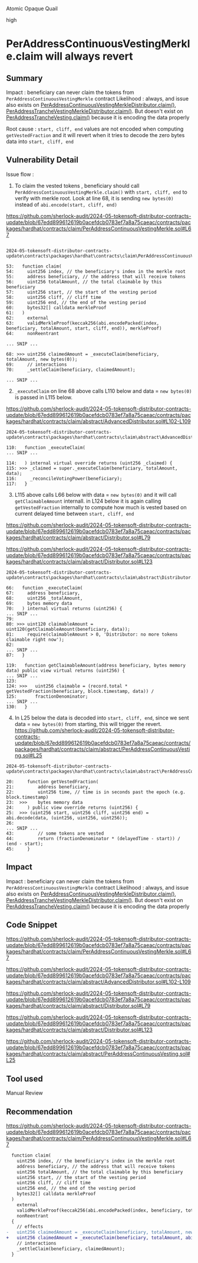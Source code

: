 Atomic Opaque Quail

high

# PerAddressContinuousVestingMerkle.claim will always revert

## Summary

Impact : beneficiary can never claim the tokens from `PerAddressContinuousVestingMerkle` contract
Likelihood : always, and issue also exists on [PerAddressContinuousVestingMerkleDistributor.claim()](https://github.com/sherlock-audit/2024-05-tokensoft-distributor-contracts-update/blob/67edd899612619b0acefdcb0783ef7a8a75caeac/contracts/packages/hardhat/contracts/claim/factory/PerAddressContinuousVestingMerkleDistributor.sol#L66), [PerAddressTrancheVestingMerkleDistributor.claim()](https://github.com/sherlock-audit/2024-05-tokensoft-distributor-contracts-update/blob/67edd899612619b0acefdcb0783ef7a8a75caeac/contracts/packages/hardhat/contracts/claim/factory/PerAddressTrancheVestingMerkleDistributor.sol#L62). But doesn't exist on [PerAddressTrancheVesting.claim()](https://github.com/sherlock-audit/2024-05-tokensoft-distributor-contracts-update/blob/67edd899612619b0acefdcb0783ef7a8a75caeac/contracts/packages/hardhat/contracts/claim/abstract/PerAddressTrancheVesting.sol#L33) because it is encoding the data properly

Root cause : `start, cliff, end` values are not encoded when computing `getVestedFraction` and it will revert when it tries to decode the zero bytes data into `start, cliff, end`

## Vulnerability Detail

Issue flow :
1. To claim the vested tokens , beneficiary should call `PerAddressContinuousVestingMerkle.claim()` with `start, cliff, end` to verify with merkle root. Look at line 68, it is sending `new bytes(0)` instead of `abi.encode(start, cliff, end)`

https://github.com/sherlock-audit/2024-05-tokensoft-distributor-contracts-update/blob/67edd899612619b0acefdcb0783ef7a8a75caeac/contracts/packages/hardhat/contracts/claim/PerAddressContinuousVestingMerkle.sol#L67

```solidity

2024-05-tokensoft-distributor-contracts-update\contracts\packages\hardhat\contracts\claim\PerAddressContinuousVestingMerkle.sol

53:   function claim(
54:     uint256 index, // the beneficiary's index in the merkle root
55:     address beneficiary, // the address that will receive tokens
56:     uint256 totalAmount, // the total claimable by this beneficiary
57:     uint256 start, // the start of the vesting period
58:     uint256 cliff, // cliff time
59:     uint256 end, // the end of the vesting period
60:     bytes32[] calldata merkleProof
61:   )
62:     external
63:     validMerkleProof(keccak256(abi.encodePacked(index, beneficiary, totalAmount, start, cliff, end)), merkleProof)
64:     nonReentrant

... SNIP ...

68: >>> uint256 claimedAmount = _executeClaim(beneficiary, totalAmount, new bytes(0));
69:     // interactions
70:     _settleClaim(beneficiary, claimedAmount);

... SNIP ...
```


2. `_executeClaim` on line 68 above calls L110 below and data = `new bytes(0)` is passed in L115 below.

https://github.com/sherlock-audit/2024-05-tokensoft-distributor-contracts-update/blob/67edd899612619b0acefdcb0783ef7a8a75caeac/contracts/packages/hardhat/contracts/claim/abstract/AdvancedDistributor.sol#L102-L109
```solidity
2024-05-tokensoft-distributor-contracts-update\contracts\packages\hardhat\contracts\claim\abstract\AdvancedDistributor.sol

110:   function _executeClaim(
... SNIP ...

114:   ) internal virtual override returns (uint256 _claimed) {
115: >>> _claimed = super._executeClaim(beneficiary, totalAmount, data);
116:     _reconcileVotingPower(beneficiary);
117:   }
```

3. L115 above calls L66 below with data = `new bytes(0)` and it will call `getClaimableAmount` internall. in L124 below it is again calling `getVestedFraction` internally to compute how much is vested based on current delayed time between `start, cliff, end`

https://github.com/sherlock-audit/2024-05-tokensoft-distributor-contracts-update/blob/67edd899612619b0acefdcb0783ef7a8a75caeac/contracts/packages/hardhat/contracts/claim/abstract/Distributor.sol#L79

https://github.com/sherlock-audit/2024-05-tokensoft-distributor-contracts-update/blob/67edd899612619b0acefdcb0783ef7a8a75caeac/contracts/packages/hardhat/contracts/claim/abstract/Distributor.sol#L123

```solidity
2024-05-tokensoft-distributor-contracts-update\contracts\packages\hardhat\contracts\claim\abstract\Distributor.sol

66:   function _executeClaim(
67:     address beneficiary,
68:     uint256 _totalAmount,
69:     bytes memory data
70:   ) internal virtual returns (uint256) {
... SNIP ...
79:     
80: >>> uint120 claimableAmount = uint120(getClaimableAmount(beneficiary, data));
81:     require(claimableAmount > 0, 'Distributor: no more tokens claimable right now');
82: 
... SNIP ...
87:   }

119:   function getClaimableAmount(address beneficiary, bytes memory data) public view virtual returns (uint256) {
... SNIP ...
123: 
124: >>>   uint256 claimable = (record.total * getVestedFraction(beneficiary, block.timestamp, data)) /
125:       fractionDenominator;
... SNIP ...
130:   }

```

4. In L25 below the data is decoded into `start, cliff, end`, since we sent data = `new bytes(0)` from starting, this will trigger the revert.
https://github.com/sherlock-audit/2024-05-tokensoft-distributor-contracts-update/blob/67edd899612619b0acefdcb0783ef7a8a75caeac/contracts/packages/hardhat/contracts/claim/abstract/PerAddressContinuousVesting.sol#L25

```solidity
2024-05-tokensoft-distributor-contracts-update\contracts\packages\hardhat\contracts\claim\abstract\PerAddressContinuousVesting.sol

20: 	function getVestedFraction(
21: 		address beneficiary,
22: 		uint256 time, // time is in seconds past the epoch (e.g. block.timestamp)
23:  >>>    bytes memory data
24: 	) public view override returns (uint256) {
25:  >>> (uint256 start, uint256 cliff, uint256 end) = abi.decode(data, (uint256, uint256, uint256));
26: 
... SNIP ...
43: 		// some tokens are vested
44: 		return (fractionDenominator * (delayedTime - start)) / (end - start);
45: 	}

```


## Impact

Impact : beneficiary can never claim the tokens from `PerAddressContinuousVestingMerkle` contract
Likelihood : always, and issue also exists on [PerAddressContinuousVestingMerkleDistributor.claim()](https://github.com/sherlock-audit/2024-05-tokensoft-distributor-contracts-update/blob/67edd899612619b0acefdcb0783ef7a8a75caeac/contracts/packages/hardhat/contracts/claim/factory/PerAddressContinuousVestingMerkleDistributor.sol#L66), [PerAddressTrancheVestingMerkleDistributor.claim()](https://github.com/sherlock-audit/2024-05-tokensoft-distributor-contracts-update/blob/67edd899612619b0acefdcb0783ef7a8a75caeac/contracts/packages/hardhat/contracts/claim/factory/PerAddressTrancheVestingMerkleDistributor.sol#L62). But doesn't exist on [PerAddressTrancheVesting.claim()](https://github.com/sherlock-audit/2024-05-tokensoft-distributor-contracts-update/blob/67edd899612619b0acefdcb0783ef7a8a75caeac/contracts/packages/hardhat/contracts/claim/abstract/PerAddressTrancheVesting.sol#L33) because it is encoding the data properly

## Code Snippet
https://github.com/sherlock-audit/2024-05-tokensoft-distributor-contracts-update/blob/67edd899612619b0acefdcb0783ef7a8a75caeac/contracts/packages/hardhat/contracts/claim/PerAddressContinuousVestingMerkle.sol#L67

https://github.com/sherlock-audit/2024-05-tokensoft-distributor-contracts-update/blob/67edd899612619b0acefdcb0783ef7a8a75caeac/contracts/packages/hardhat/contracts/claim/abstract/AdvancedDistributor.sol#L102-L109

https://github.com/sherlock-audit/2024-05-tokensoft-distributor-contracts-update/blob/67edd899612619b0acefdcb0783ef7a8a75caeac/contracts/packages/hardhat/contracts/claim/abstract/Distributor.sol#L79

https://github.com/sherlock-audit/2024-05-tokensoft-distributor-contracts-update/blob/67edd899612619b0acefdcb0783ef7a8a75caeac/contracts/packages/hardhat/contracts/claim/abstract/Distributor.sol#L123

https://github.com/sherlock-audit/2024-05-tokensoft-distributor-contracts-update/blob/67edd899612619b0acefdcb0783ef7a8a75caeac/contracts/packages/hardhat/contracts/claim/abstract/PerAddressContinuousVesting.sol#L25
## Tool used

Manual Review

## Recommendation

https://github.com/sherlock-audit/2024-05-tokensoft-distributor-contracts-update/blob/67edd899612619b0acefdcb0783ef7a8a75caeac/contracts/packages/hardhat/contracts/claim/PerAddressContinuousVestingMerkle.sol#L67

```diff
  function claim(
    uint256 index, // the beneficiary's index in the merkle root
    address beneficiary, // the address that will receive tokens
    uint256 totalAmount, // the total claimable by this beneficiary
    uint256 start, // the start of the vesting period
    uint256 cliff, // cliff time
    uint256 end, // the end of the vesting period
    bytes32[] calldata merkleProof
  )
    external
    validMerkleProof(keccak256(abi.encodePacked(index, beneficiary, totalAmount, start, cliff, end)), merkleProof)
    nonReentrant
  {
    // effects
-   uint256 claimedAmount = _executeClaim(beneficiary, totalAmount, new bytes(0));
+   uint256 claimedAmount = _executeClaim(beneficiary, totalAmount, abi.encode(start, cliff, end));
    // interactions
    _settleClaim(beneficiary, claimedAmount);
  }
```
